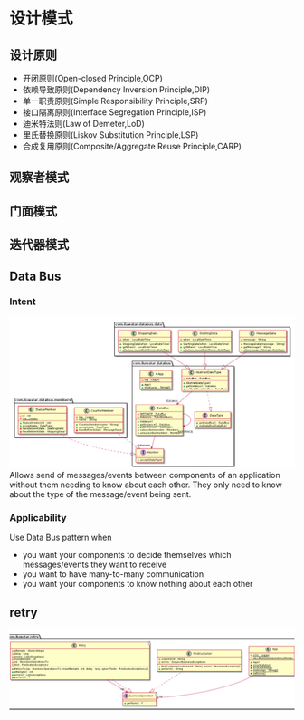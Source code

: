 # 设计模式
##  设计原则

- 开闭原则(Open-closed Principle,OCP)
- 依赖导致原则(Dependency Inversion Principle,DIP)
- 单一职责原则(Simple Responsibility Principle,SRP)
- 接口隔离原则(Interface Segregation Principle,ISP)
- 迪米特法则(Law of Demeter,LoD)
- 里氏替换原则(Liskov Substitution Principle,LSP)
- 合成复用原则(Composite/Aggregate Reuse Principle,CARP)


## 观察者模式
##  门面模式
## 迭代器模式
##  Data Bus
###  Intent
![Class diagram](.README_images/data-bus.png)
 Allows send of messages/events between components of an application without them needing to know about each other. They only need to know about the type of the message/event being sent.    
 
### Applicability

Use Data Bus pattern when

* you want your components to decide themselves which messages/events they want to receive
* you want to have many-to-many communication
* you want your components to know nothing about each other
    
## retry

![Class diagram](.README_images/retry.png)




